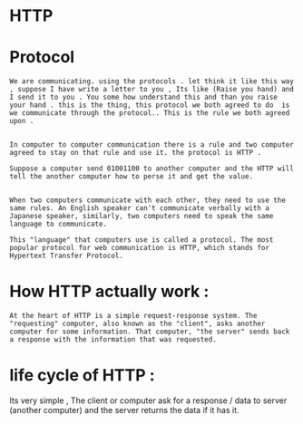 # HTTP

# Protocol 

    We are communicating. using the protocols . let think it like this way , suppose I have write a letter to you , Its like (Raise you hand) and I send it to you . You some how understand this and than you raise your hand . this is the thing, this protocol we both agreed to do  is we communicate through the protocol.. This is the rule we both agreed upon . 


    In computer to computer communication there is a rule and two computer agreed to stay on that rule and use it. the protocol is HTTP . 

    Suppose a computer send 01001100 to another computer and the HTTP will tell the another computer how to perse it and get the value. 


    When two computers communicate with each other, they need to use the same rules. An English speaker can't communicate verbally with a Japanese speaker, similarly, two computers need to speak the same language to communicate.

    This "language" that computers use is called a protocol. The most popular protocol for web communication is HTTP, which stands for Hypertext Transfer Protocol.


# How HTTP actually work : 

    At the heart of HTTP is a simple request-response system. The "requesting" computer, also known as the "client", asks another computer for some information. That computer, "the server" sends back a response with the information that was requested.

# life cycle of HTTP : 

   Its very simple , The client or computer ask for a response / data to server (another computer) and the server returns the data if it has it. 
    
